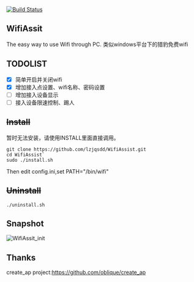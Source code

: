 [![Build Status](https://travis-ci.org/lzjqsdd/WifiAssist.svg?branch=master)](https://travis-ci.org/lzjqsdd/WifiAssist)

## WifiAssit
  The easy way to use Wifi through PC.
  类似windows平台下的猎豹免费wifi
  
## TODOLIST
- [x] 简单开启并关闭wifi
- [x] 增加接入点设置、wifi名称、密码设置
- [ ] 增加接入设备显示
- [ ] 接入设备限速控制、踢人

## ~~Install~~

暂时无法安装，请使用INSTALL里面直接调用。
  ```shell
  git clone https://github.com/lzjqsdd/WifiAssist.git
  cd WifiAssist`
  sudo ./install.sh
  ```
  Then edit config.ini,set PATH="/bin/wifi"
## ~~Uninstall~~
  ```shell
  ./uninstall.sh
  ```
## Snapshot
![WifiAssit_init](https://github.com/lzjqsdd/WifiAssist/blob/master/img/WifiAssistForLinux.png)

## Thanks
  create_ap project:https://github.com/oblique/create_ap
